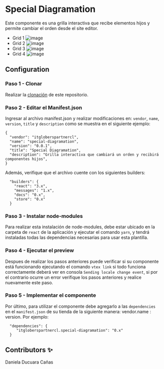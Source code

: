 # Special Diagramation

Este componente es una grilla interactiva que recibe elementos hijos y permite cambiar el orden desde el site editor.
- Grid 1 
![image](https://user-images.githubusercontent.com/92064924/204862444-e29537e4-e1d1-4992-a444-ab21641bc268.png)
- Grid 2 
![image](https://user-images.githubusercontent.com/92064924/204862673-d9de54d5-3cd9-4bcd-8468-30122cd0fc52.png)
- Grid 3 
![image](https://user-images.githubusercontent.com/92064924/204862458-19050ab5-13d6-4331-a243-993c366f7eb5.png)
- Grid 4 
![image](https://user-images.githubusercontent.com/92064924/204862108-7237e16d-c108-4b68-b66b-f93900772846.png)

## Configuration 

### Paso 1 - Clonar

Realizar la [clonación](https://docs.github.com/en/repositories/creating-and-managing-repositories/cloning-a-repository) de este repositorio.

### Paso 2 - Editar el Manifest.json 

Ingresar al archivo manifest.json y realizar modificaciones en: `vendor`, `name`, `version`, `title` y `description`
como se muestra en el siguiente ejemplo: 
```
{
  "vendor": "itgloberspartnercl",
  "name": "special-diagramation",
  "version": "0.0.1",
  "title": "Special Diagramation",
  "description": "Grilla interactiva que cambiará un orden y recibirá componentes hijos",
}
```
Además, verifique que el archivo cuente con los siguientes builders: 
```
  "builders": {
    "react": "3.x",
    "messages": "1.x",
    "docs": "0.x",
    "store": "0.x"
  }
```
### Paso 3 - Instalar node-modules

Para realizar esta instalación de node-modules, debe estar ubicado en la carpeta de `react` de la aplicación y ejecutar el comando `yarn`, y tendrá instaladas todas las dependencias necesarias para usar esta plantilla.

### Paso 4 - Ejecutar el preview

Despues de realizar los pasos anteriores puede verificar si su componente está funcionando ejecutando el comando `vtex link` si todo funciona correctamente deberá ver en consola `Sending locale change event`, si por el contrario ocurre un error verifique los pasos anteriores y realice nuevamente este paso. 

### Paso 5 - Implementar el componente

Por último, para utilizar el componente debe agregarlo a las `dependencies` en el `manifest.json` de su tienda de la siguiente manera: vendor.name : version. Por ejemplo: 

```
  "dependencies": {
     "itgloberspartnercl.special-diagramation": "0.x"
  }
```

## Contributors ✨

Daniela Ducuara Cañas

